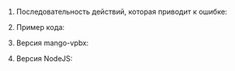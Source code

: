 1. Последовательность действий, которая приводит к ошибке:


2. Пример кода:


3. Версия mango-vpbx:


4. Версия NodeJS:


